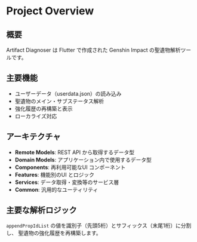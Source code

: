 # Project Overview

## 概要
Artifact Diagnoser は Flutter で作成された Genshin Impact の聖遺物解析ツールです。

## 主要機能
- ユーザーデータ（userdata.json）の読み込み
- 聖遺物のメイン・サブステータス解析
- 強化履歴の再構築と表示
- ローカライズ対応

## アーキテクチャ
- **Remote Models**: REST API から取得するデータ型
- **Domain Models**: アプリケーション内で使用するデータ型
- **Components**: 再利用可能なUI コンポーネント
- **Features**: 機能別のUI とロジック
- **Services**: データ取得・変換等のサービス層
- **Common**: 汎用的なユーティリティ

## 主要な解析ロジック
`appendPropIdList` の値を識別子（先頭5桁）とサフィックス（末尾1桁）に分割し、
聖遺物の強化履歴を再構築します。